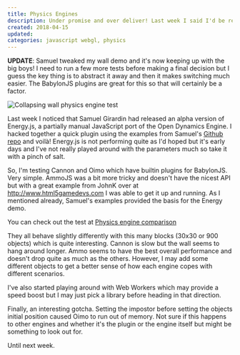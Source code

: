 ```yaml
---
title: Physics Engines
description: Under promise and over deliver! Last week I said I'd be releasing a demo of 3 physics engines I've been comparing. Well guess what?! I've got 4 to show you!
created: 2018-04-15
updated:
categories: javascript webgl, physics
---
```


**UPDATE**: Samuel tweaked my wall demo and it's now keeping up with the big boys! I need to run a few more tests before making a final decision but I guess the key thing is to abstract it away and then it makes switching much easier. The BabylonJS plugins are great for this so that will certainly be a factor.

![Collapsing wall physics engine test](/assets/enginetest/engine_test.png)

Last week I noticed that Samuel Girardin had released an alpha version of Energy.js, a partially manual JavaScript port of the Open Dynamics Engine. I hacked together a quick plugin using the examples from Samuel's [Github repo](https://github.com/samuelgirardin/Energy.js) and voilà! Energy.js is not performing quite as I'd hoped but it's early days and I've not really played around with the parameters much so take it with a pinch of salt.

So, I'm testing Cannon and Oimo which have builtin plugins for BabylonJS. Very simple. AmmoJS was a bit more tricky and doesn't have the nicest API but with a great example from JohnK over at http://www.html5gamedevs.com I was able to get it up and running. As I mentioned already, Samuel's examples provided the basis for the Energy demo.

You can check out the test at [Physics engine comparison](/assets/enginetest)

They all behave slightly differently with this many blocks (30x30 or 900 objects) which is quite interesting. Cannon is slow but the wall seems to hang around longer. Ammo seems to have the best overall performance and doesn't drop quite as much as the others. However, I may add some different objects to get a better sense of how each engine copes with different scenarios.

I've also started playing around with Web Workers which may provide a speed boost but I may just pick a library before heading in that direction.

Finally, an interesting gotcha. Setting the impostor before setting the objects initial position caused Oimo to run out of memory. Not sure if this happens to other engines and whether it's the plugin or the engine itself but might be something to look out for.

Until next week.
